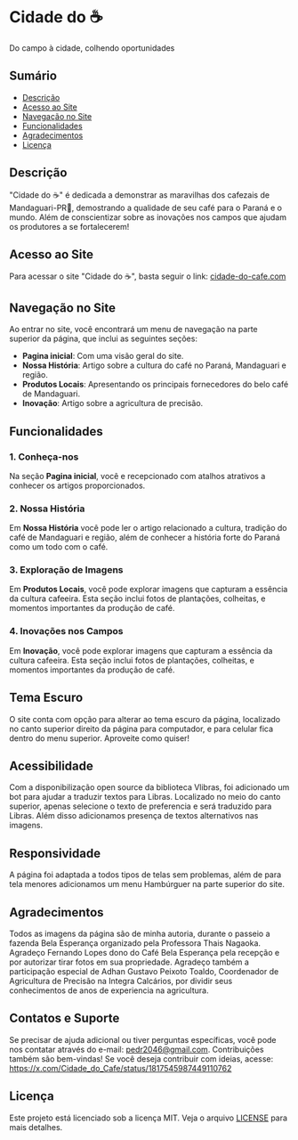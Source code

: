 # Cidade do ☕

Do campo à cidade, colhendo oportunidades

## Sumário

- [Descrição](#descrição)
- [Acesso ao Site](#acesso-ao-site)
- [Navegação no Site](#navegação-no-site)
- [Funcionalidades](#funcionalidades)
- [Agradecimentos](#agradecimentos)
- [Licença](#licença)

## Descrição

"Cidade do ☕" é dedicada a demonstrar as maravilhas dos cafezais de Mandaguari-PR📍, demostrando a qualidade de seu café para o Paraná e o mundo. Além de conscientizar sobre as inovações nos campos que ajudam os produtores a se fortalecerem!


## Acesso ao Site

Para acessar o site "Cidade do ☕", basta seguir o link: [cidade-do-cafe.com](https://agrinho-project-three.vercel.app)


## Navegação no Site

Ao entrar no site, você encontrará um menu de navegação na parte superior da página, que inclui as seguintes seções:

- **Pagina inicial**: Com uma visão geral do site.
- **Nossa História**: Artigo sobre a cultura do café no Paraná, Mandaguari e região.
- **Produtos Locais**: Apresentando os principais fornecedores do belo café de Mandaguari.
- **Inovação**: Artigo sobre a agricultura de precisão.


## Funcionalidades

### 1. **Conheça-nos**

Na seção **Pagina inicial**, você e recepcionado com atalhos atrativos a conhecer os artigos proporcionados.

### 2. **Nossa História**

Em **Nossa História** você pode ler o artigo relacionado a cultura, tradição do café de Mandaguari e região, além de conhecer a história forte do Paraná como um todo com o café.

### 3. **Exploração de Imagens**

Em **Produtos Locais**, você pode explorar imagens que capturam a essência da cultura cafeeira. Esta seção inclui fotos de plantações, colheitas, e momentos importantes da produção de café.

### 4. **Inovações nos Campos**

Em **Inovação**, você pode explorar imagens que capturam a essência da cultura cafeeira. Esta seção inclui fotos de plantações, colheitas, e momentos importantes da produção de café.


## Tema Escuro
O site conta com  opção para alterar ao tema escuro da página, localizado no canto superior direito da página para computador, e para celular fica dentro do menu superior. Aproveite como quiser!

## Acessibilidade
Com a disponibilização open source da biblioteca Vlibras, foi adicionado um bot para ajudar a traduzir textos para Libras. Localizado no meio do canto superior, apenas selecione o texto de preferencia e será traduzido para Libras.
Além disso adicionamos presença de textos alternativos nas imagens.

## Responsividade
A página foi adaptada a todos tipos de telas sem problemas, além de para tela menores adicionamos um menu Hambúrguer na parte superior do site.


## Agradecimentos

Todos as imagens da página são de minha autoria, durante o passeio a fazenda Bela Esperança organizado pela Professora Thais Nagaoka. Agradeço Fernando Lopes dono do Café Bela Esperança pela recepção e por autorizar tirar fotos em sua propriedade. Agradeço também a participação especial de Adhan Gustavo Peixoto Toaldo, Coordenador de Agricultura de Precisão na Integra Calcários, por dividir seus conhecimentos de anos de experiencia na agricultura. 


## Contatos e Suporte

Se precisar de ajuda adicional ou tiver perguntas específicas, você pode nos contatar através do e-mail: pedr2046@gmail.com.
Contribuições também são bem-vindas! Se você deseja contribuir com ideias, acesse: https://x.com/Cidade_do_Cafe/status/1817545987449110762


## Licença

Este projeto está licenciado sob a licença MIT. Veja o arquivo [LICENSE](LICENSE) para mais detalhes.
